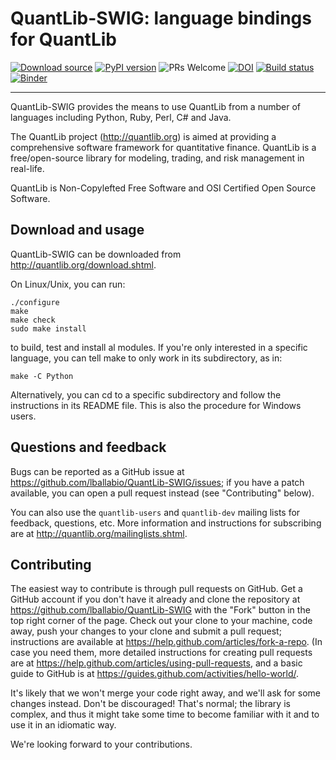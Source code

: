 
QuantLib-SWIG: language bindings for QuantLib
=============================================

[![Download source](https://img.shields.io/github/v/release/lballabio/QuantLib-SWIG?label=source&sort=semver)](https://github.com/lballabio/QuantLib-SWIG/releases/latest)
[![PyPI version](https://img.shields.io/pypi/v/quantlib?label=PyPI)](https://pypi.org/project/QuantLib)
![PRs Welcome](https://img.shields.io/badge/PRs%20-welcome-brightgreen.svg)
[![DOI](https://zenodo.org/badge/DOI/10.5281/zenodo.1441003.svg)](https://doi.org/10.5281/zenodo.1441003)
[![Build status](https://github.com/lballabio/QuantLib-SWIG/workflows/Linux%20build/badge.svg?branch=master)](https://github.com/lballabio/QuantLib-SWIG/actions?query=workflow%3A%22Linux+build%22)
[![Binder](https://mybinder.org/badge_logo.svg)](https://mybinder.org/v2/gh/lballabio/QuantLib-SWIG/binder?filepath=Python%2Fexamples)

---

QuantLib-SWIG provides the means to use QuantLib from a number of
languages including Python, Ruby, Perl, C# and Java.

The QuantLib project (<http://quantlib.org>) is aimed at providing a
comprehensive software framework for quantitative finance. QuantLib is
a free/open-source library for modeling, trading, and risk management
in real-life.

QuantLib is Non-Copylefted Free Software and OSI Certified Open Source
Software.


Download and usage
------------------

QuantLib-SWIG can be downloaded from <http://quantlib.org/download.shtml>.

On Linux/Unix, you can run:

    ./configure
    make
    make check
    sudo make install

to build, test and install al modules. If you're only interested in a
specific language, you can tell make to only work in its subdirectory,
as in:

    make -C Python

Alternatively, you can cd to a specific subdirectory and follow the
instructions in its README file. This is also the procedure for
Windows users.


Questions and feedback
----------------------

Bugs can be reported as a GitHub issue at
<https://github.com/lballabio/QuantLib-SWIG/issues>; if you have a
patch available, you can open a pull request instead (see
"Contributing" below).

You can also use the `quantlib-users` and `quantlib-dev` mailing lists
for feedback, questions, etc.  More information and instructions for
subscribing are at <http://quantlib.org/mailinglists.shtml>.


Contributing
------------

The easiest way to contribute is through pull requests on GitHub.  Get
a GitHub account if you don't have it already and clone the repository
at <https://github.com/lballabio/QuantLib-SWIG> with the "Fork" button
in the top right corner of the page. Check out your clone to your
machine, code away, push your changes to your clone and submit a pull
request; instructions are available at
<https://help.github.com/articles/fork-a-repo>.  (In case you need
them, more detailed instructions for creating pull requests are at
<https://help.github.com/articles/using-pull-requests>, and a basic
guide to GitHub is at
<https://guides.github.com/activities/hello-world/>.

It's likely that we won't merge your code right away, and we'll ask
for some changes instead. Don't be discouraged! That's normal; the
library is complex, and thus it might take some time to become
familiar with it and to use it in an idiomatic way.

We're looking forward to your contributions.

